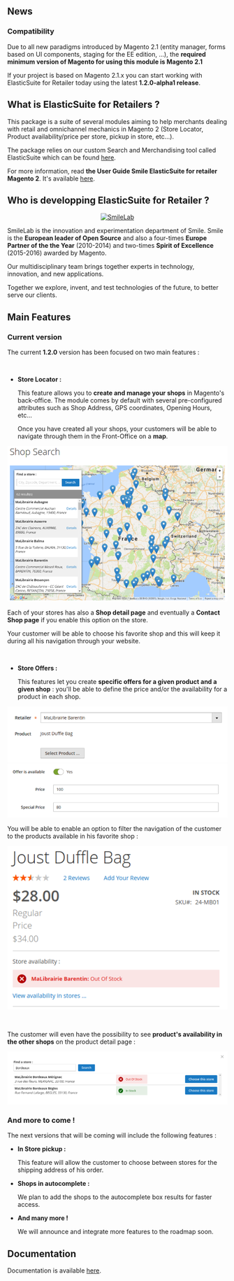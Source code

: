 ## News

### Compatibility

Due to all new paradigms introduced by Magento 2.1 (entity manager, forms based on UI components, staging for the EE edition, ...), the **required minimum version of Magento for using this module is Magento 2.1**

If your project is based on Magento 2.1.x you can start working with ElasticSuite for Retailer today using the latest **1.2.0-alpha1 release**.

## What is ElasticSuite for Retailers ?

This package is a suite of several modules aiming to help merchants dealing with retail and omnichannel mechanics in Magento 2 (Store Locator, Product availability/price per store, pickup in store, etc...).

The package relies on our custom Search and Merchandising tool called ElasticSuite which can be found [here](https://github.com/Smile-SA/elasticsuite).

For more information, read <strong>the User Guide Smile ElasticSuite for retailer Magento 2</strong>. It's available [here](https://github.com/vipra93/elasticsuite-for-retailer/blob/master/doc/static/User%20Guide%20Smile%20ElasticSuite%20for%20Retailer%20Magento%202%20v1.pdf).

## Who is developping ElasticSuite for Retailer ?

<p align="center">
    <a href="http://www.smile-oss.com"><img alt="SmileLab" src="https://github.com/Smile-SA/elasticsuite/raw/master/doc/static/smilelab-logo.png" /></a>
</p>

SmileLab is the innovation and experimentation department of Smile. Smile is the **European leader of Open Source** and also a four-times **Europe Partner of the the Year** (2010-2014) and two-times **Spirit of Excellence** (2015-2016) awarded by Magento.

Our multidisciplinary team brings together experts in technology, innovation, and new applications.

Together we explore, invent, and test technologies of the future, to better serve our clients.

## Main Features

### Current version

The current **1.2.0** version has been focused on two main features :

<br/>

* **Store Locator :**

    This feature allows you to **create and manage your shops** in Magento's back-office. The module comes by default with several pre-configured attributes such as Shop Address, GPS coordinates, Opening Hours, etc...

    Once you have created all your shops, your customers will be able to navigate through them in the Front-Office on a **map**.

![Stores Map](doc/static/shop-map.png)

Each of your stores has also a **Shop detail page** and eventually a **Contact Shop page** if you enable this option on the store.

Your customer will be able to choose his favorite shop and this will keep it during all his navigation through your website.

<br/>

* **Store Offers :**

    This features let you create **specific offers for a given product and a given shop** : you'll be able to define the price and/or the availability for a product in each shop.

<p align="center">
    <img alt="Offer Step one" src="doc/static/offer-step-one.png" />
    <img alt="Offer Step two" src="doc/static/offer-step-two.png" />
</p>

   You will be able to enable an option to filter the navigation of the customer to the products available in his favorite shop :

<p align="center">
    <img alt="Shop Availability" src="doc/static/shop-availability.png" />
</p>

<br/>

The customer will even have the possibility to see **product's availability in the other shops** on the product detail page :

<p align="center">
    <img alt="Shop Offer List" src="doc/static/shop-offer-list.png" />
</p>

### And more to come !

The next versions that will be coming will include the following features :

* **In Store pickup :**

    This feature will allow the customer to choose between stores for the shipping address of his order.

* **Shops in autocomplete :**

    We plan to add the shops to the autocomplete box results for faster access.

* **And many more !**

    We will announce and integrate more features to the roadmap soon.

## Documentation

Documentation is available [here](https://github.com/Smile-SA/elasticsuite-for-retailer/wiki).

